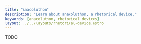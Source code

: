 ```yaml
---
title: "Anacoluthon"
description: "Learn about anacoluthon, a rhetorical device."
keywords: [anacoluthon, rhetorical devices]
layout: ../../layouts/rhetorical-device.astro
---
```


TODO
